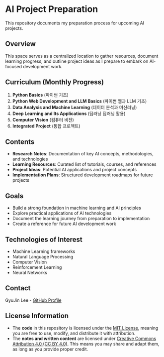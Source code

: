 # AI Project Preparation

This repository documents my preparation process for upcoming AI projects.

## Overview

This space serves as a centralized location to gather resources, document learning progress, and outline project ideas as I prepare to embark on AI-focused development work.

## Curriculum (Monthly Progress)

1. **Python Basics** (파이썬 기초)
2. **Python Web Development and LLM Basics** (파이썬 웹과 LLM 기초)
3. **Data Analysis and Machine Learning** (데이터 분석과 머신러닝)
4. **Deep Learning and Its Applications** (딥러닝 딥러닝 활용)
5. **Computer Vision** (컴퓨터 비전)
6. **Integrated Project** (통합 프로젝트)

## Contents

- **Research Notes**: Documentation of key AI concepts, methodologies, and technologies
- **Learning Resources**: Curated list of tutorials, courses, and references
- **Project Ideas**: Potential AI applications and project concepts
- **Implementation Plans**: Structured development roadmaps for future projects

## Goals

- Build a strong foundation in machine learning and AI principles
- Explore practical applications of AI technologies
- Document the learning journey from preparation to implementation
- Create a reference for future AI development work

## Technologies of Interest

- Machine Learning frameworks
- Natural Language Processing
- Computer Vision
- Reinforcement Learning
- Neural Networks

## Contact

GyuJin Lee - [GitHub Profile](https://github.com/JinLeeGG)

## License Information

- The **code** in this repository is licensed under the [MIT License](LICENSE), meaning you are free to use, modify, and distribute it with attribution.
- The **notes and written content** are licensed under [Creative Commons Attribution 4.0 (CC BY 4.0)](https://creativecommons.org/licenses/by/4.0/). This means you may share and adapt them, as long as you provide proper credit.
